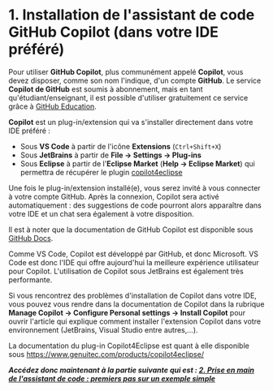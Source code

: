 # 1. Installation de l'assistant de code GitHub Copilot (dans votre IDE préféré)

Pour utiliser **GitHub Copilot**, plus communément appelé **Copilot**, vous devez disposer, comme son nom l'indique, d'un compte **GitHub**.
Le service **Copilot de GitHub** est soumis à abonnement, mais en tant qu'étudiant/enseignant, il est possible d'utiliser gratuitement ce service grâce à [GitHub Education](https://github.com/education).

**Copilot** est un plug-in/extension qui va s'installer directement dans votre IDE préféré :

- Sous **VS Code** à partir de l'icône **Extensions** (`Ctrl+Shift+X`)
- Sous **JetBrains** à partir de **File → Settings → Plug-ins**
- Sous **Eclipse** à partir de l'**Eclipse Market** (**Help → Eclipse Market**) qui permettra de récupérer le plugin [copilot4eclipse](https://www.genuitec.com/products/copilot4eclipse/)

Une fois le plug-in/extension installé(e), vous serez invité à vous connecter à votre compte GitHub. Après la connexion, Copilot sera activé automatiquement : des suggestions de code pourront alors apparaître dans votre IDE et un chat sera également à votre disposition.

Il est à noter que la documentation de GitHub Copilot est disponible sous [GitHub Docs](https://docs.github.com/fr/copilot).

Comme VS Code, Copilot est développé par GitHub, et donc Microsoft. VS Code est donc l'IDE qui offre aujourd'hui la meilleure expérience utilisateur pour Copilot. L'utilisation de Copilot sous JetBrains est également très performante.

Si vous rencontrez des problèmes d'installation de Copilot dans votre IDE, vous pouvez vous rendre dans la documentation de Copilot dans la rubrique **Manage Copilot → Configure Personal settings → Install Copilot** pour ouvrir l'article qui explique comment installer l'extension Copilot dans votre environnement (JetBrains, Visual Studio entre autres,...).

La documentation du plug-in Copilot4Eclipse est quant à elle disponible sous <https://www.genuitec.com/products/copilot4eclipse/>

***Accédez donc maintenant à la partie suivante qui est : [2. Prise en main de l'assistant de code : premiers pas sur un exemple simple][contenu_partie_2]***

[contenu_partie_2]: 2_PriseEnMainAssistant.md
